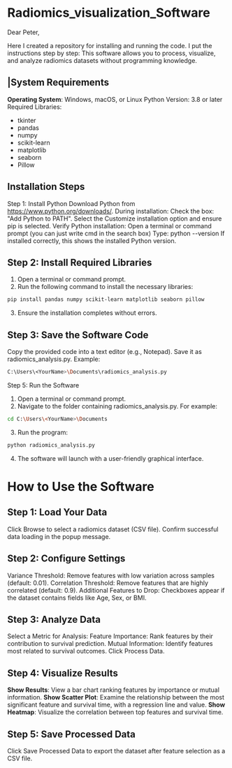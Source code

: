 # Radiomics_visualization_Software

Dear Peter,

Here I created a repository for installing and running the code. I put the instructions step by step:
This software allows you to process, visualize, and analyze radiomics datasets without programming knowledge.

## |System Requirements
**Operating System**: Windows, macOS, or Linux
Python Version: 3.8 or later
Required Libraries:
- tkinter
- pandas
- numpy
- scikit-learn
- matplotlib
- seaborn
- Pillow

##  Installation Steps
Step 1: Install Python
Download Python from https://www.python.org/downloads/.
During installation:
Check the box: "Add Python to PATH".
Select the Customize installation option and ensure pip is selected.
Verify Python installation:
Open a terminal or command prompt (you can just write cmd in the search box)
Type: python --version
If installed correctly, this shows the installed Python version.

## Step 2: Install Required Libraries
1. Open a terminal or command prompt.
2. Run the following command to install the necessary libraries:
```bash
pip install pandas numpy scikit-learn matplotlib seaborn pillow
```
3. Ensure the installation completes without errors.

## Step 3: Save the Software Code
Copy the provided code into a text editor (e.g., Notepad).
Save it as radiomics_analysis.py. Example:
```bash
C:\Users\<YourName>\Documents\radiomics_analysis.py

```

Step 5: Run the Software
1. Open a terminal or command prompt.
2. Navigate to the folder containing radiomics_analysis.py. For example:
```bash
cd C:\Users\<YourName>\Documents
```
3. Run the program:
```bash
python radiomics_analysis.py
```

4. The software will launch with a user-friendly graphical interface.



# How to Use the Software
## Step 1: Load Your Data
Click Browse to select a radiomics dataset (CSV file).
Confirm successful data loading in the popup message.
## Step 2: Configure Settings
Variance Threshold: Remove features with low variation across samples (default: 0.01).
Correlation Threshold: Remove features that are highly correlated (default: 0.9).
Additional Features to Drop: Checkboxes appear if the dataset contains fields like Age, Sex, or BMI.
## Step 3: Analyze Data
Select a Metric for Analysis:
Feature Importance: Rank features by their contribution to survival prediction.
Mutual Information: Identify features most related to survival outcomes.
Click Process Data.
## Step 4: Visualize Results
**Show Results**: View a bar chart ranking features by importance or mutual information.
**Show Scatter Plot**: Examine the relationship between the most significant feature and survival time, with a regression line and 
value.
**Show Heatmap**: Visualize the correlation between top features and survival time.
## Step 5: Save Processed Data
Click Save Processed Data to export the dataset after feature selection as a CSV file.




